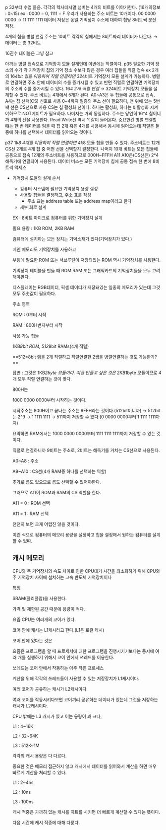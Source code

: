 p 32부터 수업 들음.
각각의 헥사데시멀 넘버는 4개의 비트를 이야기한다. (16개의정보 : 0~15)
ex : 0000 = 0, 1111 = F
우리가 사용하는 주소 비트는 10개이다.
00 0000 0000 → 11 1111 1111
데이터 저장은 동일 기억장치 주소에 대하여 칩당 8비트씩 분산 저장.
  
4개의 칩을 병렬 연결
주소는 10비트
각각의 칩에서는 8비트짜리 데이터가 나온다. → 데이터는 총 32비트
  
16진수 테이블은 그냥 참고
  
아까는 병렬 접속으로 기억장치 모듈 설계인데 이번에는 직렬이다. p35
필요한 기억 장소의 수가 각 기억장치 칩의 기억 장소 수보다 많은 경우 여러 칩들을 직렬 접속
ex 2개의 16*4bit 칩을 이용하여 직렬 연결하면 32*4비트 기억장치 모듈 설계가 가능하다.
병렬로 연결하면 주소 안에 데이터의 수를 증가시킬 수 있고
반면 직렬로 연결하면 기억장치의 주소의 수를 증가시킬 수 있다.
16*4 2개 직렬 연결 → 32*4비트 기억장치 모듈을 설계할 수 있다.
주소 비트는 4개에서 5개가 된다.
A0~A3은 두 칩들에 공통으로 접속,
A4는 칩 선택(CS) 신호로 사용
0~4까지 일종의 주소 선이 필요하다,
맨 위에 있는 5번쨰 선은 CS선으로 사용
CS는 칩 활성화 선이다.
하나는 활성화, 하나는 비활성화 시켜야하므로 NOT게이트가 필요하다.
나머지는 거의 동일하다.
주소는 당연히 16*4 칩이니까 4개의 선을 사용한다.
Read Write선 역시 똑같이 들어온다.
중요한건 병렬 연결할 떄는 한 번 데이터를 읽을 때 칩 2개 혹은 4개를 사용해서 동시에 읽어오는데
직렬은 둘 중에 하나를 선택해서 데이터를 읽어오는 것이다.
  
p37
1k*8 4개를 이용하여 직렬 연결하면 4k*8 모듈 칩을 만들 수 있다.
주소비트는 12개
CS선 2개로 4개 칩 중 어떤 선을 선택할지 결정한다.
나머지 10개 비트는 모든 칩들에 공통으로 접속
12개의 주소비트를 사용하므로 000H~FFFH
A11 A10은(CS선은) 2*4해독기에 연결되어 사용된다.
데이터 버스는 모든 기억장치 칩에 공통 접속
한 번에 8비트씩 액세스
  
- 기억장치 모듈의 설계 순서
    
    - 컴퓨터 시스템에 필요한 기억장치 용량 결정
    - 사용할 칩들을 결정하고, 주소 표를 작성
        - 주소 표는 address table 또는 address map이라고 한다
    - 세부 회로 설계
    
      
    
    EX : 8비트 마이크로 컴퓨터를 위한 기억장치 설계
    
    필요 용량 : 1KB ROM, 2KB RAM
    
    컴퓨터에 설치하는 모든 장치는 기억소재가 있다(기억장치가 있다.)
    
    메인 메모리도 기억장치를 사용하고
    
    부팅에 필요한 ROM 또는 서브루틴이 저장되있는 ROM 역시 기억장치를 사용한다.
    
    기억장치 테이블을 만들 때 ROM RAM 또는 그래픽카드의 기억장치들을 모두 고려해야한다.
    
    디스플레이는 RGB데이터, 픽셀 데이터가 저장돼있는 일종의 메모리가 있는데 그것 모두 주솟값이 필요하다.
    
    주소 영역
    
    ROM : 0부터 시작
    
    RAM : 800H번지부터 시작
    
    사용 가능 칩들
    
    1KB*8bit ROM, 512*8bit RAMs(4개 직렬)
    
    ==512*8bit 램을 2개 직렬하고 직렬연결한 2쌍을 병렬연결하는 것도 가능한가?==
    
    답변 : 그것은 1KB*2byte 모듈이다. 지금 만들고 싶은 것은 2KB*1byte 모듈이므로 4개 모두 직렬 연결하는 것이 맞다.
    
      
    
    800H는
    
    1000 0000 0000부터 시작하는 것이다.
    
    시작주소는 800H이고 끝나는 주소는 9FFH라는 것이다.(512bit이니까) → 512bit는 2^9 → 1 1111 1111 → 511까지 저장할 수 있다.(0 0000 0000부터 1 1111 1111까지)
    
    요약하면 RAM에서는 1000 0000 0000부터 1111 1111 1111까지 저장할 수 있는 것이다.
    
      
    
    직렬로 연결하니까 9비트는 주소로, 2비트는 해독기를 거치는 CS선으로 사용된다.
    
    A0~A8 : 주소
    
    A9~A10 : CS선(4개 RAM중 하나를 선택하는 역할)
    
    추가로 롬도 있으므로 롬도 선택할 수 있어야한다.
    
    그러므로 A11이 ROM과 RAM의 CS 역할을 한다.
    
    A11 = 0 : ROM 선택
    
    A11 = 1 : RAM 선택
    
    천천히 보면 크게 어렵진 않을 것이다.
    
      
    
    이런 식으로 컴퓨터의 메모리 용량을 설정하고 칩을 결정해서 원하는 컴퓨터를 설계할 수 있따.
    
      
    
      
    
    ## 캐시 메모리
    
    CPU와 주 기억장치의 속도 차이로 인한 CPU대기 시간을 최소화하기 위해 CPU와 주 기억장치 사이에 설치하는 고속 반도체 기억장치이다
    
    특징
    
    SRAM(플리플랍)을 사용한다.
    
    가격 및 제한된 공간 때문에 용량이 적다.
    
      
    
    요즘 CPU는 여러개의 코어가 있다.
    
    코어 안에 캐시는 L1캐시라고 한다.(L1은 로컬 캐시)
    
    코어 안에 있다는 것은
    
    요즘은 프로그램을 할 때 프로세서에 대한 프로그램을 진행시키기보다는 동시에 여러 개를 실행하기 위해서 코어 안에서 쓰레드를 이용한다.
    
    쓰레드는 코어 안에서 작동하는 아주 작은 프로세스
    
    계산을 위해 각각의 쓰레드들이 사용할 수 있는 저장장치가 L1캐시이다.
    
    여러 코어가 공유하는 캐시가 L2캐시이다.
    
    여러 코어를 작동시키다보면 코어끼리 공유하는 데이터가 있는데 그것을 저장하는 캐시가 L2캐시이다.
    
    CPU 밖에는 L3 캐시가 있고 이는 용량이 꽤 크다,
    
    L1 : 4~16K
    
    L2 : 32~64K
    
    L3 : 512K~1M
    
    각각의 캐시 용량은 다 다르다.
    
    중요한 것은 메모리 접근하지 않고 캐시에서 데이터를 읽어와서 계산을 하면 매우 빠르게 계산을 처리할 수 있다.
    
    L1 : 2~4ns
    
    L2 : 10ns
    
    L3 : 100ns
    
    캐시 적중은 가까히 있는 캐시를 히트를 시키면 더 빠르게 계산할 수 있다는 뜻이다.
    
    다음 시간에 캐시 적중에 대해 다룬다.